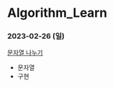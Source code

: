 # Algorithm_Learn
### 2023-02-26 (일)
[문자열 나누기](https://school.programmers.co.kr/learn/courses/30/lessons/140108)
- 문자열
- 구현
